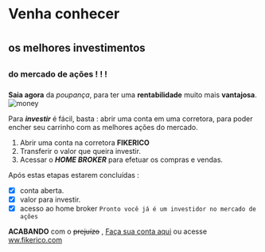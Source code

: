 # Venha conhecer <h1> 
## os melhores investimentos <h2>
### do mercado de ações ! ! ! <h3>
**Saia agora** da _poupança_, para ter uma **rentabilidade** muito mais **vantajosa**.
![money](https://user-images.githubusercontent.com/61657926/93905833-cca5be00-fcd1-11ea-91b3-6089a9d988bb.jpg)

Para **_investir_** é fácil, basta :
abrir uma conta em uma corretora, para poder encher seu carrinho com as melhores ações do mercado.

1. Abrir uma conta na corretora **FIKERICO**
2. Transferir o valor que queira investir.
3. Acessar o **_HOME BROKER_** para efetuar os compras e vendas.

Após estas etapas estarem concluídas :
- [x] conta aberta.
- [x] valor para investir.
- [x] acesso ao home broker 
`Pronto você já é um investidor no mercado de ações`

**ACABANDO** com o ~~prejuízo~~ , [Faça sua conta aqui](https://github.com/andre-vtzk/AC2/edit/master/fikerico.md) ou acesse [ww.fikerico.com](https://github.com/andre-vtzk/AC2/edit/master/fikerico.md)
